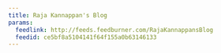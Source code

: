 ```yaml
---
title: Raja Kannappan's Blog
params:
  feedlink: http://feeds.feedburner.com/RajaKannappansBlog
  feedid: ce5bf8a5104141f64f155a0b63146133
---
```

